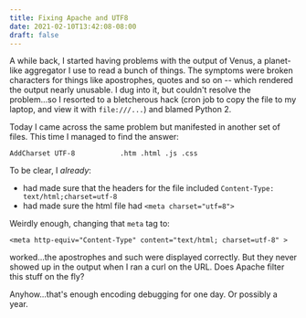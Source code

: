 ```yaml
---
title: Fixing Apache and UTF8
date: 2021-02-10T13:42:08-08:00
draft: false
---
```


A while back, I started having problems with the output of Venus, a
planet-like aggregator I use to read a bunch of things. The symptoms
were broken characters for things like apostrophes, quotes and so on
-- which rendered the output nearly unusable.  I dug into it,
but couldn't resolve the problem...so I resorted to a bletcherous hack
(cron job to copy the file to my laptop, and view it with
`file:///...`) and blamed Python 2.

Today I came across the same problem but manifested in another set of
files.  This time I managed to find the answer:

```
AddCharset UTF-8           .htm .html .js .css
```

To be clear, I *already*:

- had made sure that the headers for the file included `Content-Type: text/html;charset=utf-8`
- had made sure the html file had `<meta charset="utf=8">`


Weirdly enough, changing that `meta` tag to:

```
<meta http-equiv="Content-Type" content="text/html; charset=utf-8" >
```

worked...the apostrophes and such were displayed correctly.  But they
never showed up in the output when I ran a curl on the URL.  Does
Apache filter this stuff on the fly?

Anyhow...that's enough encoding debugging for one day.  Or possibly a year.
